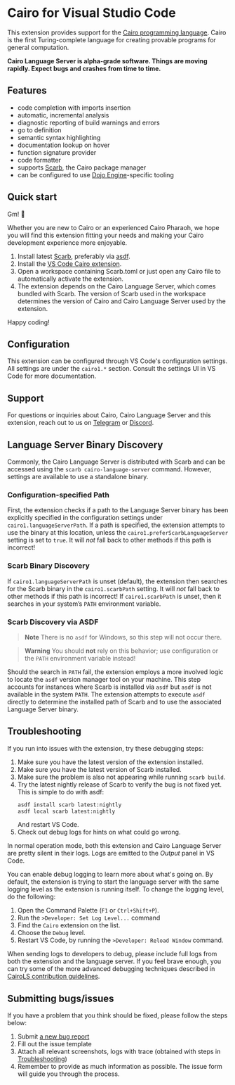 # Cairo for Visual Studio Code

This extension provides support for the [Cairo programming language][cairo].
Cairo is the first Turing-complete language for creating provable programs for general computation.

**Cairo Language Server is alpha-grade software.
Things are moving rapidly.
Expect bugs and crashes from time to time.**

## Features

- code completion with imports insertion
- automatic, incremental analysis
- diagnostic reporting of build warnings and errors
- go to definition
- semantic syntax highlighting
- documentation lookup on hover
- function signature provider
- code formatter
- supports [Scarb], the Cairo package manager
- can be configured to use [Dojo Engine]-specific tooling

## Quick start

Gm! 👋

Whether you are new to Cairo or an experienced Cairo Pharaoh,
we hope you will find this extension fitting your needs and making your Cairo development experience
more enjoyable.

1. Install latest [Scarb][scarb-dl], preferably via [asdf][scarb-asdf].
2. Install the [VS Code Cairo extension][vscode-marketplace].
3. Open a workspace containing Scarb.toml or just open any Cairo file to automatically activate the
   extension.
4. The extension depends on the Cairo Language Server, which comes bundled with Scarb.
   The version of Scarb used in the workspace determines the version of Cairo and Cairo Language
   Server used by the extension.

Happy coding!

## Configuration

This extension can be configured through VS Code's configuration settings.
All settings are under the `cairo1.*` section.
Consult the settings UI in VS Code for more documentation.

## Support

For questions or inquiries about Cairo, Cairo Language Server and this extension, reach out to us
on [Telegram] or [Discord].

## Language Server Binary Discovery

Commonly, the Cairo Language Server is distributed with Scarb and can be accessed using the `scarb cairo-language-server` command. However, settings are available to use a standalone binary.

### Configuration-specified Path

First, the extension checks if a path to the Language Server binary has been explicitly specified in the configuration settings under `cairo1.languageServerPath`.
If a path is specified, the extension attempts to use the binary at this location, unless the `cairo1.preferScarbLanguageServer` setting is set to `true`.
It will _not_ fall back to other methods if this path is incorrect!

### Scarb Binary Discovery

If `cairo1.languageServerPath` is unset (default), the extension then searches for the Scarb binary in the `cairo1.scarbPath` setting.
It will _not_ fall back to other methods if this path is incorrect!
If `cairo1.scarbPath` is unset, then it searches in your system’s `PATH` environment variable.

### Scarb Discovery via ASDF

> **Note**
> There is no `asdf` for Windows, so this step will not occur there.

> **Warning**
> You should **not** rely on this behavior; use configuration or the `PATH` environment variable instead!

Should the search in `PATH` fail, the extension employs a more involved logic to locate the `asdf` version manager tool on your machine. This step accounts for instances where Scarb is installed via `asdf` but `asdf` is not available in the system `PATH`.
The extension attempts to execute `asdf` directly to determine the installed path of Scarb and to use the associated Language Server binary.

## Troubleshooting

If you run into issues with the extension, try these debugging steps:

1. Make sure you have the latest version of the extension installed.
2. Make sure you have the latest version of Scarb installed.
3. Make sure the problem is also not appearing while running `scarb build`.
4. Try the latest nightly release of Scarb to verify the bug is not fixed yet.
   This is simple to do with asdf:
   ```sh
   asdf install scarb latest:nightly
   asdf local scarb latest:nightly
   ```
   And restart VS Code.
5. Check out debug logs for hints on what could go wrong.

In normal operation mode, both this extension and Cairo Language Server are pretty silent in their
logs.
Logs are emitted to the _Output_ panel in VS Code.

You can enable debug logging to learn more about what's going on.
By default, the extension is trying to start the language server with the same logging level as the
extension is running itself.
To change the logging level, do the following:

1. Open the Command Palette (`F1` or `Ctrl+Shift+P`).
2. Run the `>Developer: Set Log Level...` command
3. Find the `Cairo` extension on the list.
4. Choose the `Debug` level.
5. Restart VS Code, by running the `>Developer: Reload Window` command.

When sending logs to developers to debug,
please include full logs from both the extension and the language server.
If you feel brave enough, you can try some of the more advanced debugging techniques described in
[CairoLS contribution guidelines][debugging].

## Submitting bugs/issues

If you have a problem that you think should be fixed, please follow the steps below:

1. Submit [a new bug report][new-bug]
2. Fill out the issue template
3. Attach all relevant screenshots, logs with trace (obtained with steps in [Troubleshooting])
4. Remember to provide as much information as possible.
   The issue form will guide you through the process.

[cairo]: https://www.cairo-lang.org/
[new-bug]: https://github.com/software-mansion/vscode-cairo/issues/new?assignees=&labels=bug&projects=&template=bug_report.yml
[debugging]: https://github.com/software-mansion/cairols/blob/main/CONTRIBUTING.md#debugging
[discord]: https://discord.gg/QypNMzkHbc
[dojo engine]: https://book.dojoengine.org/
[scarb]: https://docs.swmansion.com/scarb
[scarb-asdf]: https://docs.swmansion.com/scarb/download.html#install-via-asdf
[scarb-dl]: https://docs.swmansion.com/scarb/download.html
[telegram]: https://t.me/cairo_ls_support
[troubleshooting]: #troubleshooting
[vscode-marketplace]: https://marketplace.visualstudio.com/items?itemName=starkware.cairo1
